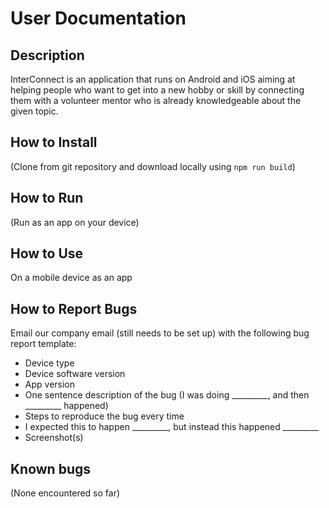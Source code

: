 # User Documentation

## Description

InterConnect is an application that runs on Android and iOS aiming at helping people who want to get into a new hobby or skill by connecting them with a volunteer mentor who is already knowledgeable about the given topic.

## How to Install

(Clone from git repository and download locally using `npm run build`)

## How to Run

(Run as an app on your device)

## How to Use

On a mobile device as an app

## How to Report Bugs

Email our company email (still needs to be set up) with the following bug report template:

- Device type
- Device software version
- App version
- One sentence description of the bug (I was doing _________, and then _________ happened)
- Steps to reproduce the bug every time
- I expected this to happen _________, but instead this happened _________
- Screenshot(s)

## Known bugs

(None encountered so far)
